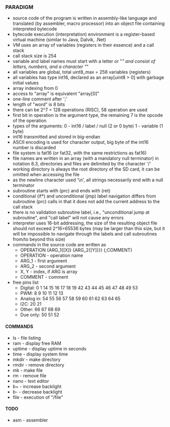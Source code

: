 ﻿### PARADIGM

- source code of the program is written in assembly-like language and translated (by assembler, macro processor) into an object file containing interpreted bytecode
- bytecode execution (interpretation) environment is a register-based virtual machine (similar to Java, Dalvik, .Net)
- VM uses an array of variables (registers in their essence) and a call stack
- call stack size is 254
- variable and label names must start with a letter or "_" and consist of letters, numbers, and a character "_"
- all variables are global, total uint8_max = 256 variables (registers)
- all variables has type int16, declared as an array[uint8 > 0] with garbage initial values
- array indexing from 0
- access to "array" is equivalent "array[0]"
- one-line comment after ';'
- length of "word" is 8 bits
- there can be 2^7 = 128 operations (RISC), 58 operation are used
- first bit in operation is the argument type, the remaining 7 is the opcode of the operation
- types of the arguments: 
	0 - int16 / label / null (2 or 0 byte)
	1 - variable (1 byte) 
- int16 transmitted and stored in big-endian
- ASCII encoding is used for character output, big byte of the int16 number is discarded
- file system is fat16 (or fat32, with the same restrictions as fat16)
- file names are written in an array (with a mandatory null terminator) in notation 8.3, directories and files are delimited by the character '/'
- working directory is always the root directory of the SD card, it can be omitted when accessing the file
- as the newline character used '\n', all strings necessarily end with a null terminator
- subroutine starts with (prc) and ends with (ret)
- conditional (if*) and unconditional (jmp) label navigation differs from subroutine (prc) calls in that it does not add the current address to the call stack
- there is no validation subroutine label, i.e., "unconditional jump at subroutine", and "call label" will not cause any errors
- interpreter uses 16-bit addressing, the size of the resulting object file should not exceed 2^16=65536 bytes (may be larger than this size, but it will be impossible to navigate through the labels and call subroutines from/to beyond this size)
- commands in the source code are written as
	- OPERATION {ARG_1{\[X]} {ARG_2{[Y]}}} {;COMMENT}
	- OPERATION - operation name
	- ARG_1 - first argument
	- ARG_2 - second argument
	- X, Y - index, if ARG is array
	- COMMENT - comment
- free pins list
	- Digital: 0 1 14 15 16 17 18 19 42 43 44 45 46 47 48 49 53
	- PWM: 8 9 10 11 12 13
	- Analog in: 54 55 56 57 58 59 60 61 62 63 64 65
	- I2C: 20 21
	- Other: 66 67 68 69
	- Due only: 50 51 52

#### COMMANDS

- ls - file listing
- ram - display free RAM
- uptime - display uptime in seconds
- time - display system time
- mkdir - make directory
- rmdir - remove directory
- mk - make file
- rm - remove file
- nano - text editor 
- b+ - increase backlight
- b- - decrease backlight
- file - execution of "/file"

#### TODO

- asm - assembler

